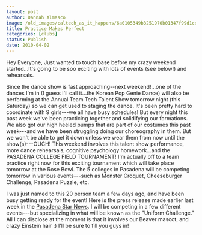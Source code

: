 ```yaml
---
layout: post
author: Dannah Almasco
image: /old_images/caltech_as_it_happens/6a0105349b8251970b01347f99d1cd970c.jpg
title: Practice Makes Perfect
categories: [clubs]
status: Publish
date: 2010-04-02
---
```


Hey Everyone,
Just wanted to touch base before my crazy weekend started...It's going to be soo exciting with lots of events (see below!) and rehearsals.

Since the dance show is fast approaching--next weekend!...one of the dances I'm in (I guess I'll call it...the Korean Pop Genie Dance) will also be performing at the Annual Team Tech Talent Show tomorrow night (this Saturday) so we can get used to staging the dance. It's been pretty hard to coordinate with 9 girls---we all have busy schedules! But every night this past week we've been practicing together and solidifying our formations. 
We also got our high heeled pumps that are part of our costumes this past week---and we have been struggling doing our choreography in them. But we won't be able to get it down unless we wear them from now until the show(s)---OUCH!
This weekend involves this talent show performance, more dance rehearsals, cognitive psychology homework...and the PASADENA COLLEGE FIELD TOURNAMENT! I'm actually off to a team practice right now for this exciting tournament which will take place tomorrow at the Rose Bowl. The 5 colleges in Pasadena will be competing tomorrow in various events---such as Monster Croquet, Cheeseburger Challenge, Pasadena Puzzle, etc.

I was just named to this 20 person team a few days ago, and have been busy getting ready for the event! Here is the press release made earlier last week in the [Pasadena Star News](https://www.pasadenastarnews.com/ci_14770977). I will be competing in a few different events---but specializing in what will be known as the "Uniform Challenge." All I can disclose at the moment is that it involves our Beaver mascot, and crazy Einstein hair :) I'll be sure to fill you guys in! 
